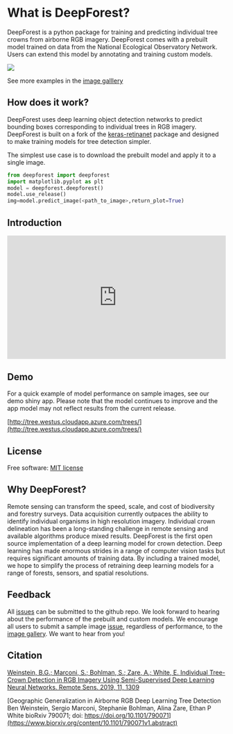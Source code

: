 # What is DeepForest?
DeepForest is a python package for training and predicting individual tree crowns from airborne RGB imagery. DeepForest comes with a prebuilt model trained on data from the National Ecological Observatory Network. Users can extend this model by annotating and training custom models.

![](../www/image.png)

See more examples in the [image galllery](https://weecology.github.io/DeepForest/)

## How does it work?
DeepForest uses deep learning object detection networks to predict bounding boxes corresponding to individual trees in RGB imagery. DeepForest is built on a fork of the [keras-retinanet](https://github.com/fizyr/keras-retinanet) package and designed to make training models for tree detection simpler.

The simplest use case is to download the prebuilt model and apply it to a single image.

```python
from deepforest import deepforest
import matplotlib.pyplot as plt
model = deepforest.deepforest()
model.use_release()
img=model.predict_image(<path_to_image>,return_plot=True)
```

## Introduction

<div style="position: relative; padding-bottom: 56.25%; height: 0;"><iframe src="https://www.loom.com/embed/61ca0bc9001d4997bd080650dff0cf79" frameborder="0" webkitallowfullscreen mozallowfullscreen allowfullscreen style="position: absolute; top: 0; left: 0; width: 100%; height: 100%;"></iframe></div>

## Demo
For a quick example of model performance on sample images, see our demo shiny app. Please note that the model continues to improve and the app model may not reflect results from the current release.

[http://tree.westus.cloudapp.azure.com/trees/](http://tree.westus.cloudapp.azure.com/trees/)

## License
Free software: [MIT license](https://github.com/weecology/DeepForest/blob/master/LICENSE)

## Why DeepForest?
Remote sensing can transform the speed, scale, and cost of biodiversity and forestry surveys. Data acquisition currently outpaces the ability to identify individual organisms in high resolution imagery. Individual crown delineation has been a long-standing challenge in remote sensing and available algorithms produce mixed results. DeepForest is the first open source implementation of a deep learning model for crown detection. Deep learning has made enormous strides in a range of computer vision tasks but requires significant amounts of training data. By including a trained model, we hope to simplify the process of retraining deep learning models for a range of forests, sensors, and spatial resolutions.


## Feedback
All [issues](https://github.com/weecology/DeepForest/issues/) can be submitted to the github repo. We look forward to hearing about the performance of the prebuilt and custom models. We encourage all users to submit a sample image [issue](https://github.com/weecology/DeepForest/issues/49), regardless of performance, to the [image gallery](https://weecology.github.io/DeepForest/). We want to hear from you!

## Citation

[Weinstein, B.G.; Marconi, S.; Bohlman, S.; Zare, A.; White, E. Individual Tree-Crown Detection in RGB Imagery Using Semi-Supervised Deep Learning Neural Networks.
Remote Sens. 2019, 11, 1309](https://www.mdpi.com/2072-4292/11/11/1309)

[Geographic Generalization in Airborne RGB Deep Learning Tree Detection Ben Weinstein, Sergio Marconi, Stephanie Bohlman, Alina Zare, Ethan P White
bioRxiv 790071; doi: https://doi.org/10.1101/790071](https://www.biorxiv.org/content/10.1101/790071v1.abstract)
